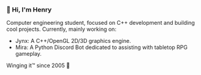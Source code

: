 ### 👋 Hi, I'm Henry
Computer engineering student, focused on C++ development and building cool projects.
Currently, mainly working on:
- Jynx: A C++/OpenGL 2D/3D graphics engine.
- Mira: A Python Discord Bot dedicated to assisting with tabletop RPG gameplay.

Winging it™ since 2005 🌙
